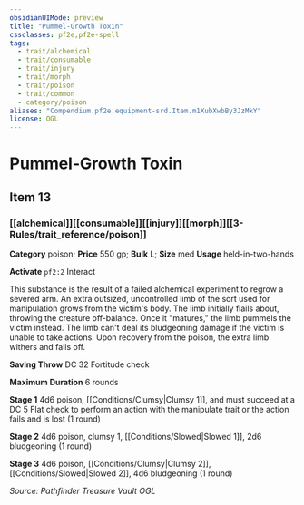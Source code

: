 ```yaml
---
obsidianUIMode: preview
title: "Pummel-Growth Toxin"
cssclasses: pf2e,pf2e-spell
tags:
  - trait/alchemical
  - trait/consumable
  - trait/injury
  - trait/morph
  - trait/poison
  - trait/common
  - category/poison
aliases: "Compendium.pf2e.equipment-srd.Item.m1XubXwbBy3JzMkY"
license: OGL
---
```

# Pummel-Growth Toxin
## Item 13
### [[alchemical]][[consumable]][[injury]][[morph]][[3-Rules/trait_reference/poison]]

**Category** poison; 
**Price** 550 gp; 
**Bulk** L; **Size** med
**Usage** held-in-two-hands

**Activate** `pf2:2` Interact

This substance is the result of a failed alchemical experiment to regrow a severed arm. An extra outsized, uncontrolled limb of the sort used for manipulation grows from the victim's body. The limb initially flails about, throwing the creature off-balance. Once it "matures," the limb pummels the victim instead. The limb can't deal its bludgeoning damage if the victim is unable to take actions. Upon recovery from the poison, the extra limb withers and falls off.

**Saving Throw** DC 32 Fortitude check

**Maximum Duration** 6 rounds

**Stage 1** 4d6 poison, [[Conditions/Clumsy|Clumsy 1]], and must succeed at a DC 5 Flat check to perform an action with the manipulate trait or the action fails and is lost (1 round)

**Stage 2** 4d6 poison, clumsy 1, [[Conditions/Slowed|Slowed 1]], 2d6 bludgeoning (1 round)

**Stage 3** 4d6 poison, [[Conditions/Clumsy|Clumsy 2]], [[Conditions/Slowed|Slowed 2]], 4d6 bludgeoning (1 round)

*Source: Pathfinder Treasure Vault*
*OGL*